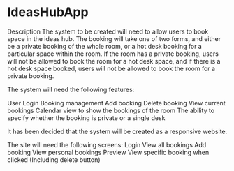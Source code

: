 # IdeasHubApp
Description
The system to be created will need to allow users to book space in the ideas hub. The booking will take one of two forms, and either be a private booking of the whole room, or a hot desk booking for a particular space within the room. If the room has a private booking, users will not be allowed to book the room for a hot desk space, and if there is a hot desk space booked, users will not be allowed to book the room for a private booking.

The system will need the following features:

User Login
Booking management
Add booking
Delete booking
View current bookings
Calendar view to show the bookings of the room
The ability to specify whether the booking is private or a single desk

It has been decided that the system will be created as a responsive website. 

The site will need the following screens:
Login
View all bookings
Add booking
View personal bookings Preview
View specific booking when clicked (Including delete button)
